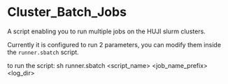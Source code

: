 # Cluster_Batch_Jobs
A script enabling you to run multiple jobs on the HUJI slurm clusters.

Currently it is configured to run 2 parameters, you can modify them inside the
````runner.sbatch```` script.

to run the script:
    sh runner.sbatch <script_name> <job_name_prefix> <log_dir>

